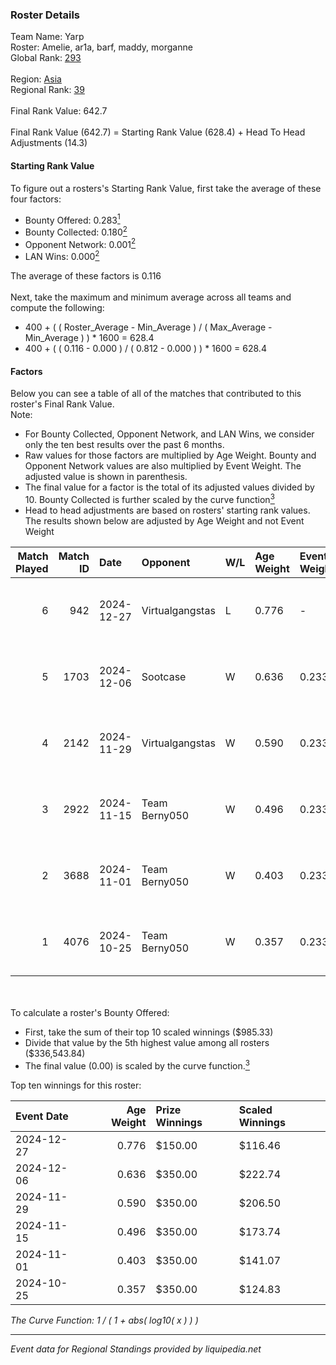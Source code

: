 ### Roster Details<br />
Team Name: Yarp<br />
Roster: Amelie, ar1a, barf, maddy, morganne<br />
Global Rank: [293](../../standings_global_2025_03_01.md)<br />
<br />
Region: [Asia]( ../../standings_asia_2025_03_01.md)<br />
Regional Rank: [39]( ../../standings_asia_2025_03_01.md)<br />
<br />
Final Rank Value:  642.7<br />
<br />
Final Rank Value (642.7) = Starting Rank Value (628.4) + Head To Head Adjustments (14.3)<br />

#### Starting Rank Value<br />
To figure out a rosters's Starting Rank Value, first take the average of these four factors:<br />
- Bounty Offered: 0.283[<sup>1</sup>](#table2)
- Bounty Collected: 0.180[<sup>2</sup>](#table1)
- Opponent Network: 0.001[<sup>2</sup>](#table1)
- LAN Wins: 0.000[<sup>2</sup>](#table1)

The average of these factors is 0.116<br />
<br />
Next, take the maximum and minimum average across all teams and compute the following:<br />
- 400 + ( ( Roster_Average - Min_Average ) / ( Max_Average - Min_Average ) ) * 1600 = 628.4
- 400 + ( ( 0.116 - 0.000 ) / ( 0.812 - 0.000 ) ) * 1600 = 628.4


#### Factors<br />
Below you can see a table of all of the matches that contributed to this roster's Final Rank Value.<br />
Note:<br />

- For Bounty Collected, Opponent Network, and LAN Wins, we consider only the ten best results over the past 6 months.
- Raw values for those factors are multiplied by Age Weight. Bounty and Opponent Network values are also multiplied by Event Weight. The adjusted value is shown in parenthesis.
- The final value for a factor is the total of its adjusted values divided by 10. Bounty Collected is further scaled by the curve function[<sup>3</sup>](#curveFunction)
- Head to head adjustments are based on rosters' starting rank values. The results shown below are adjusted by Age Weight and not Event Weight
<span id="table1"></span><br />


| Match Played | Match ID | Date       | Opponent        | W/L | Age Weight | Event Weight | Bounty Collected | Opponent Network | LAN Wins  | H2H Adj. | Roster                              |
| -: | -: | :- | :- | :- | :- | :- | :- | :- | :- | -: | :- |
|            6 |      942 | 2024-12-27 | Virtualgangstas | L   | 0.776      | -            | -                | -                | -         |   -13.46 | Amelie, ar1a, barf, maddy, morganne |
|            5 |     1703 | 2024-12-06 | Sootcase        | W   | 0.636      | 0.233        | 0.000 (0.000)    | 0.000 (0.000)    | 0 (0.000) |     6.15 | Amelie, ar1a, maddy, Mew, morganne  |
|            4 |     2142 | 2024-11-29 | Virtualgangstas | W   | 0.590      | 0.233        | 0.001 (0.000)    | 0.040 (0.005)    | 0 (0.000) |     8.56 | Amelie, ar1a, barf, maddy, morganne |
|            3 |     2922 | 2024-11-15 | Team Berny050   | W   | 0.496      | 0.233        | 0.000 (0.000)    | 0.000 (0.000)    | 0 (0.000) |     5.07 | Amelie, ar1a, barf, maddy, morganne |
|            2 |     3688 | 2024-11-01 | Team Berny050   | W   | 0.403      | 0.233        | 0.000 (0.000)    | 0.000 (0.000)    | 0 (0.000) |     4.26 | Amelie, ar1a, barf, maddy, morganne |
|            1 |     4076 | 2024-10-25 | Team Berny050   | W   | 0.357      | 0.233        | 0.000 (0.000)    | 0.000 (0.000)    | 0 (0.000) |     3.70 | Amelie, ar1a, barf, maddy, morganne |

<br />
<span id="table2"></span><br />
To calculate a roster's Bounty Offered:<br />

- First, take the sum of their top 10 scaled winnings ($985.33)
- Divide that value by the 5th highest value among all rosters ($336,543.84)
- The final value (0.00) is scaled by the curve function.[<sup>3</sup>](#curveFunction)

Top ten winnings for this roster:<br />

| Event Date | Age Weight | Prize Winnings | Scaled Winnings |
| :- | -: | :- | :- |
| 2024-12-27 |      0.776 | $150.00        | $116.46         |
| 2024-12-06 |      0.636 | $350.00        | $222.74         |
| 2024-11-29 |      0.590 | $350.00        | $206.50         |
| 2024-11-15 |      0.496 | $350.00        | $173.74         |
| 2024-11-01 |      0.403 | $350.00        | $141.07         |
| 2024-10-25 |      0.357 | $350.00        | $124.83         |


<span id="curveFunction"></span>_The Curve Function: 1 / ( 1 + abs( log10( x ) ) )_<br />

---
_Event data for Regional Standings provided by liquipedia.net_<br />
